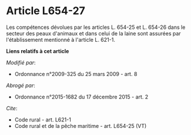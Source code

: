 # Article L654-27

Les compétences dévolues par les articles L. 654-25 et L. 654-26 dans le secteur des peaux d'animaux et dans celui de la
laine sont assurées par l'établissement mentionné à l'article L. 621-1.

**Liens relatifs à cet article**

_Modifié par_:

  - Ordonnance n°2009-325 du 25 mars 2009 - art. 8

_Abrogé par_:

  - Ordonnance n°2015-1682 du 17 décembre 2015 - art. 2

_Cite_:

  - Code rural - art. L621-1
  - Code rural et de la pêche maritime - art. L654-25 (VT)
